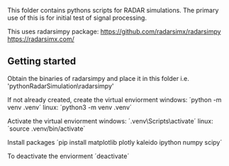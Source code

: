 This folder contains pythons scripts for RADAR simulations.
The primary use of this is for initial test of signal processing.

This uses radarsimpy package:
https://github.com/radarsimx/radarsimpy
https://radarsimx.com/

## Getting started

Obtain the binaries of radarsimpy and place it in this folder i.e. 'pythonRadarSimulation\radarsimpy'

If not already created, create the virtual enviorment
windows: ´python -m venv .venv´
linux: ´python3 -m venv .venv´

Activate the virtual enviorment
windows: ´.venv\Scripts\activate´
linux: ´source .venv/bin/activate´

Install packages
´pip install matplotlib plotly kaleido ipython numpy scipy´

To deactivate the enviorment
´deactivate´
